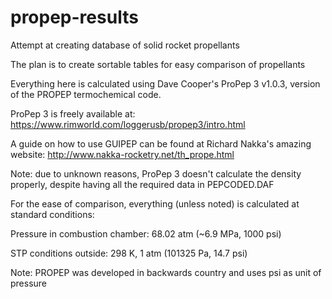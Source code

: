 # propep-results
Attempt at creating database of solid rocket propellants

The plan is to create sortable tables for easy comparison of propellants

Everything here is calculated using Dave Cooper's ProPep 3 v1.0.3, version of the PROPEP termochemical code. 

ProPep 3 is freely available at: https://www.rimworld.com/loggerusb/propep3/intro.html

A guide on how to use GUIPEP can be found at Richard Nakka's amazing website: http://www.nakka-rocketry.net/th_prope.html

Note: due to unknown reasons, ProPep 3 doesn't calculate the density properly, despite having all the required data in PEPCODED.DAF

For the ease of comparison, everything (unless noted) is calculated at standard conditions:

Pressure in combustion chamber: 68.02 atm (~6.9 MPa, 1000 psi)

STP conditions outside: 298 K, 1 atm (101325 Pa, 14.7 psi)

Note: PROPEP was developed in backwards country and uses psi as unit of pressure
